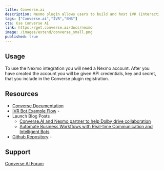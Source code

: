 ```yaml
---
title: Converse.ai
description: Nexmo plugin allows users to build and host IVR (Interactive Voice Response) systems with in Converse platform and handle SMS messages.
tags: ["Converse.ai","IVR","SMS"]
cta: Use Converse AI
link: https://get.converse.ai/docs/nexmo
image: /images/extend/converse_small.png
published: true
---
```


## Usage

To use the Nexmo integration you will need a Nexmo account. After you have created the account you will be given API credentials, key and secret, that you include in the Converse plugin registration.

## Resources

- [Converse Documentation](https://get.converse.ai/docs/nexmo)
- [IVR Bot Example Flow](https://get.converse.ai/docs/nexmo_ivr_bot) -
- Launch Blog Posts
  - [Converse.AI and Nexmo partner to help Dolby drive collaboration](https://blog.converse.ai/converse-ai-and-nexmo-partner-to-help-dolby-drive-collaboration-6acffceb427f)
  - [Automate Business Workflows with Real-time Communication and Intelligent Bots](https://www.nexmo.com/blog/2018/03/13/automate-business-workflows-with-real-time-communication-and-intelligent-bots/)
- [Github Repository](https://github.com/Nexmo/nexmo-converseai) -

## Support

[Converse AI Forum](https://get.converse.ai/discuss)
